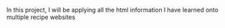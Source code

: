 In this project, I will be applying all the html information I have learned onto multiple recipe websites 
